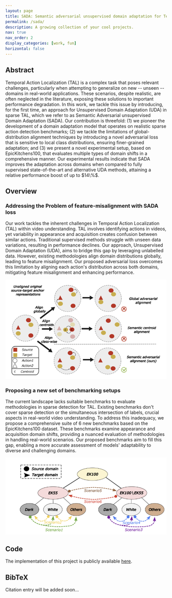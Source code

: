 ```yaml
---
layout: page
title: SADA: Semantic adversarial unsupervised domain adaptation for Temporal Action Localization
permalink: /sada/
description: A growing collection of your cool projects.
nav: true
nav_order: 2
display_categories: [work, fun]
horizontal: false
---
```


<!-- pages/projects.md -->
<div class="projects">
  <h2>Abstract</h2>
  <p>Temporal Action Localization (TAL) is a complex task that poses relevant challenges, particularly when attempting to generalize on new -- unseen -- domains in real-world applications. These scenarios, despite realistic, are often neglected in the literature, exposing these solutions to important performance degradation. In this work, we tackle this issue by introducing, for the first time, an approach for Unsupervised Domain Adaptation (UDA) in sparse TAL, which we refer to as Semantic Adversarial unsupervised Domain Adaptation (SADA). Our contribution is threefold: (1) we pioneer the development of a domain adaptation model that operates on realistic sparse action detection benchmarks; (2) we tackle the limitations of global-distribution alignment techniques by introducing a novel adversarial loss that is sensitive to local class distributions, ensuring finer-grained adaptation; and (3) we present a novel experimental setup, based on EpicKitchens100, that evaluates multiple types of domain shifts in a comprehensive manner. Our experimental results indicate that SADA improves the adaptation across domains when compared to fully supervised state-of-the-art and alternative UDA methods, attaining a relative performance boost of up to $14\%$.</p>

  <h2>Overview</h2>
  <h3>Addressing the Problem of feature-misalignment with SADA loss</h3>
  <p>Our work tackles the inherent challenges in Temporal Action Localization (TAL) within video understanding. TAL involves identifying actions in videos, yet variability in appearance and acquisition creates confusion between similar actions. Traditional supervised methods struggle with unseen data variations, resulting in performance declines. Our approach, Unsupervised Domain Adaptation (UDA), aims to bridge this gap by leveraging unlabelled data. However, existing methodologies align domain distributions globally, leading to feature misalignment. Our proposed adversarial loss overcomes this limitation by aligning each action's distribution across both domains, mitigating feature misalignment and enhancing performance.</p>
  <img src="/assets/img/sada/sada_loss.png" alt="SADA loss"> <!-- Add the path to your image -->

  <h3>Proposing a new set of benchmarking setups</h3>
  <p>The current landscape lacks suitable benchmarks to evaluate methodologies in sparse detection for TAL. Existing benchmarks don't cover sparse detection or the simultaneous intersection of labels, crucial aspects in real-world video understanding. To address this inadequacy, we propose a comprehensive suite of 6 new benchmarks based on the EpicKitchens100 dataset. These benchmarks examine appearance and acquisition domain shifts, providing a nuanced evaluation of methodologies in handling real-world scenarios. Our proposed benchmarks aim to fill this gap, enabling a more accurate assessment of models' adaptability to diverse and challenging domains.</p>
  <img src="/assets/img/sada/benchmarks.png" alt="New benchmarks"> <!-- Add the path to your image -->

  <h2>Code</h2>
  <p>The implementation of this project is publicly available <a href="https://github.com/davidpujol/SADA">here</a>.</p>

  <h2>BibTeX</h2>
  <p>Citation entry will be added soon...</p>
</div>